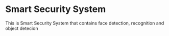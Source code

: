 # Smart Security System
 This is Smart Security System that contains face detection, recognition and object detecion
